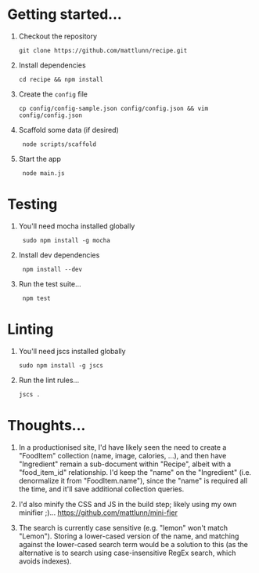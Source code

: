 # Getting started...

 1. Checkout the repository

        git clone https://github.com/mattlunn/recipe.git

 2. Install dependencies

        cd recipe && npm install

 3. Create the `config` file

        cp config/config-sample.json config/config.json && vim config/config.json

 4. Scaffold some data (if desired)

         node scripts/scaffold

 5. Start the app

         node main.js

# Testing

 1. You'll need mocha installed globally

         sudo npm install -g mocha

 2. Install dev dependencies

         npm install --dev

 3. Run the test suite...

         npm test

# Linting

 1. You'll need jscs installed globally

        sudo npm install -g jscs

 2. Run the lint rules...

        jscs .

# Thoughts...

 1. In a productionised site, I'd have likely seen the need to create a "FoodItem" collection (name, image, calories, ...), and then have "Ingredient"
  remain a sub-document within "Recipe", albeit with a "food_item_id" relationship. I'd keep the "name" on the "Ingredient" (i.e. denormalize it from "FoodItem.name"),
  since the "name" is required all the time, and it'll save additional collection queries.

 2. I'd also minify the CSS and JS in the build step; likely using my own minifier ;)... https://github.com/mattlunn/mini-fier
 
 3. The search is currently case sensitive (e.g. "lemon" won't match "Lemon"). Storing a lower-cased version of the name, and matching against the lower-cased search term would be a solution to this (as the alternative is to search using case-insensitive RegEx search, which avoids indexes).

